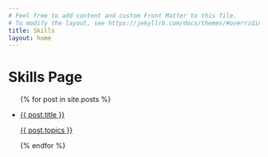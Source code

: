 ```yaml
---
# Feel free to add content and custom Front Matter to this file.
# To modify the layout, see https://jekyllrb.com/docs/themes/#overriding-theme-defaults
title: Skills 
layout: home
---
```

# Skills Page
<ul>
  {% for post in site.posts %}
    <li>
      <a href="{{ post.url }}">
        <p class="lead">{{ post.title }}</p>
        <p>{{ post.topics }}</p>
      </a>
    </li>
  {% endfor %}
</ul>
